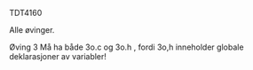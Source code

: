 TDT4160

Alle øvinger.



Øving 3 Må ha både 3o.c og 3o.h , fordi 3o,h inneholder globale deklarasjoner av variabler! 
